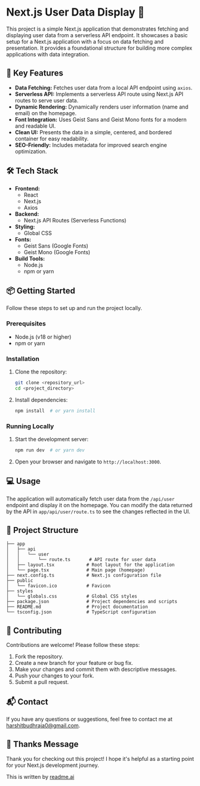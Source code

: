 # Next.js User Data Display 🚀

This project is a simple Next.js application that demonstrates fetching and displaying user data from a serverless API endpoint. It showcases a basic setup for a Next.js application with a focus on data fetching and presentation. It provides a foundational structure for building more complex applications with data integration.

## 🚀 Key Features

- **Data Fetching:** Fetches user data from a local API endpoint using `axios`.
- **Serverless API:** Implements a serverless API route using Next.js API routes to serve user data.
- **Dynamic Rendering:** Dynamically renders user information (name and email) on the homepage.
- **Font Integration:** Uses Geist Sans and Geist Mono fonts for a modern and readable UI.
- **Clean UI:** Presents the data in a simple, centered, and bordered container for easy readability.
- **SEO-Friendly:** Includes metadata for improved search engine optimization.

## 🛠️ Tech Stack

- **Frontend:**
    - React
    - Next.js
    - Axios
- **Backend:**
    - Next.js API Routes (Serverless Functions)
- **Styling:**
    - Global CSS
- **Fonts:**
    - Geist Sans (Google Fonts)
    - Geist Mono (Google Fonts)
- **Build Tools:**
    - Node.js
    - npm or yarn

## 📦 Getting Started

Follow these steps to set up and run the project locally.

### Prerequisites

- Node.js (v18 or higher)
- npm or yarn

### Installation

1.  Clone the repository:

    ```bash
    git clone <repository_url>
    cd <project_directory>
    ```

2.  Install dependencies:

    ```bash
    npm install  # or yarn install
    ```

### Running Locally

1.  Start the development server:

    ```bash
    npm run dev  # or yarn dev
    ```

2.  Open your browser and navigate to `http://localhost:3000`.

## 💻 Usage

The application will automatically fetch user data from the `/api/user` endpoint and display it on the homepage.  You can modify the data returned by the API in `app/api/user/route.ts` to see the changes reflected in the UI.

## 📂 Project Structure

```
├── app
│   ├── api
│   │   └── user
│   │       └── route.ts       # API route for user data
│   ├── layout.tsx            # Root layout for the application
│   └── page.tsx              # Main page (homepage)
├── next.config.ts            # Next.js configuration file
├── public
│   └── favicon.ico           # Favicon
├── styles
│   └── globals.css           # Global CSS styles
├── package.json              # Project dependencies and scripts
├── README.md                 # Project documentation
└── tsconfig.json             # TypeScript configuration
```

## 🤝 Contributing

Contributions are welcome! Please follow these steps:

1.  Fork the repository.
2.  Create a new branch for your feature or bug fix.
3.  Make your changes and commit them with descriptive messages.
4.  Push your changes to your fork.
5.  Submit a pull request.

## 📬 Contact

If you have any questions or suggestions, feel free to contact me at [harshitbudhraja0@gmail.com](mailto:harshitbudhraja0@gmail.com).

## 💖 Thanks Message

Thank you for checking out this project! I hope it's helpful as a starting point for your Next.js development journey.

This is written by [readme.ai](https://readme-generator-phi.vercel.app/)

